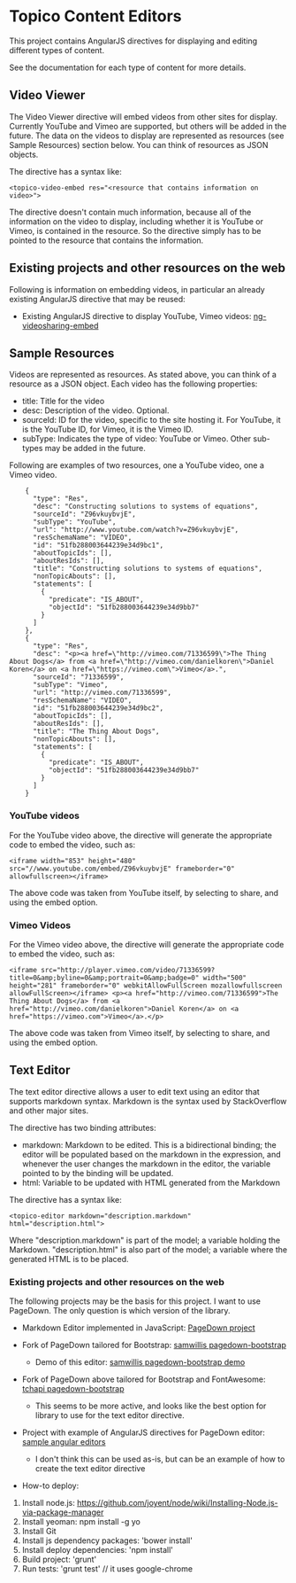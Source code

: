 # Topico Content Editors

This project contains AngularJS directives for displaying and editing different types of content.

See the documentation for each type of content for more details.

## Video Viewer

The Video Viewer directive will embed videos from other sites for display.  Currently YouTube and Vimeo are supported, but others will be added in the future.  The data on the videos to display are represented as resources (see Sample Resources) section below.  You can think of resources as JSON objects.

The directive has a syntax like:

    <topico-video-embed res="<resource that contains information on video>">

The directive doesn't contain much information, because all of the information on the video to display, including whether it is YouTube or Vimeo, is contained in the resource.  So the directive simply has to be pointed to the resource that contains the information.

## Existing projects and other resources on the web

Following is information on embedding videos, in particular an already existing AngularJS directive that may be reused:

* Existing AngularJS directive to display YouTube, Vimeo videos: [ng-videosharing-embed](http://ngmodules.org/modules/ng-videosharing-embed)

## Sample Resources

Videos are represented as resources.  As stated above, you can think of a resource as a JSON object.  Each video has the following properties:

* title: Title for the video
* desc: Description of the video.  Optional.
* sourceId: ID for the video, specific to the site hosting it.  For YouTube, it is the YouTube ID, for Vimeo, it is the Vimeo ID.
* subType: Indicates the type of video: YouTube or Vimeo.  Other sub-types may be added in the future.

Following are examples of two resources, one a YouTube video, one a Vimeo video.

        {
          "type": "Res",
          "desc": "Constructing solutions to systems of equations",
          "sourceId": "Z96vkuybvjE",
          "subType": "YouTube",
          "url": "http://www.youtube.com/watch?v=Z96vkuybvjE",
          "resSchemaName": "VIDEO",
          "id": "51fb288003644239e34d9bc1",
          "aboutTopicIds": [],
          "aboutResIds": [],
          "title": "Constructing solutions to systems of equations",
          "nonTopicAbouts": [],
          "statements": [
            {
              "predicate": "IS_ABOUT",
              "objectId": "51fb288003644239e34d9bb7"
            }
          ]
        },
        {
          "type": "Res",
          "desc": "<p><a href=\"http://vimeo.com/71336599\">The Thing About Dogs</a> from <a href=\"http://vimeo.com/danielkoren\">Daniel Koren</a> on <a href=\"https://vimeo.com\">Vimeo</a>.",
          "sourceId": "71336599",
          "subType": "Vimeo",
          "url": "http://vimeo.com/71336599",
          "resSchemaName": "VIDEO",
          "id": "51fb288003644239e34d9bc2",
          "aboutTopicIds": [],
          "aboutResIds": [],
          "title": "The Thing About Dogs",
          "nonTopicAbouts": [],
          "statements": [
            {
              "predicate": "IS_ABOUT",
              "objectId": "51fb288003644239e34d9bb7"
            }
          ]
        }



### YouTube videos

For the YouTube video above, the directive will generate the appropriate code to embed the video, such as:

    <iframe width="853" height="480" src="//www.youtube.com/embed/Z96vkuybvjE" frameborder="0" allowfullscreen></iframe>

The above code was taken from YouTube itself, by selecting to share, and using the embed option.

### Vimeo Videos

For the Vimeo video above, the directive will generate the appropriate code to embed the video, such as:

    <iframe src="http://player.vimeo.com/video/71336599?title=0&amp;byline=0&amp;portrait=0&amp;badge=0" width="500" height="281" frameborder="0" webkitAllowFullScreen mozallowfullscreen allowFullScreen></iframe> <p><a href="http://vimeo.com/71336599">The Thing About Dogs</a> from <a href="http://vimeo.com/danielkoren">Daniel Koren</a> on <a href="https://vimeo.com">Vimeo</a>.</p>

The above code was taken from Vimeo itself, by selecting to share, and using the embed option.

## Text Editor

The text editor directive allows a user to edit text using an editor that supports markdown syntax.  Markdown is the syntax used by StackOverflow and other major sites.

The directive has two binding attributes:
* markdown: Markdown to be edited.  This is a bidirectional binding; the editor will be populated based on the markdown in the expression, and whenever the user changes the markdown in the editor, the variable pointed to by the binding will be updated.
* html: Variable to be updated with HTML generated from the Markdown

The directive has a syntax like:

    <topico-editor markdown="description.markdown" html="description.html">

Where "description.markdown" is part of the model; a variable holding the Markdown.  "description.html" is also part of the model; a variable where the generated HTML is to be placed.

### Existing projects and other resources on the web

The following projects may be the basis for this project.  I want to use PageDown.  The only question is which version of the library.

* Markdown Editor implemented in JavaScript: [PageDown project](https://code.google.com/p/pagedown/)

* Fork of PageDown tailored for Bootstrap: [samwillis pagedown-bootstrap](https://github.com/samwillis/pagedown-bootstrap)
    * Demo of this editor: [samwillis pagedown-bootstrap demo](http://samwillis.co.uk/pagedown-bootstrap/demo/browser/demo.html)

* Fork of PageDown above tailored for Bootstrap and FontAwesome: [tchapi pagedown-bootstrap](https://github.com/tchapi/pagedown-bootstrap)
    * This seems to be more active, and looks like the best option for library to use for the text editor directive.

* Project with example of AngularJS directives for PageDown editor: [sample angular editors](https://github.com/programmieraffe/angular-editors)
    * I don't think this can be used as-is, but can be an example of how to create the text editor directive



* How-to deploy:

1) Install node.js: https://github.com/joyent/node/wiki/Installing-Node.js-via-package-manager
2) Install yeoman: npm install -g yo
3) Install Git
4) Install js dependency packages: 'bower install'
5) Install deploy dependencies: 'npm install'
6) Build project: 'grunt'
7) Run tests: 'grunt test' // it uses google-chrome


